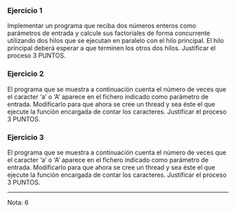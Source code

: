 ### Ejercicio 1
Implementar un programa que reciba dos números enteros como parámetros de entrada y calcule sus factoriales de forma concurrente utilizando dos hilos que se ejecutan en paralelo con el hilo principal. El hilo principal deberá esperar a que terminen los otros dos hilos. Justificar el proceso 3 PUNTOS.

### Ejercicio 2
El programa que se muestra a continuación cuenta el número de veces que el caracter ‘a’ o ‘A’ aparece en el fichero indicado como parámetro de entrada. Modificarlo para que ahora se cree un thread y sea éste el que ejecute la función encargada de contar los caracteres. Justificar el proceso 3 PUNTOS.

### Ejercicio 3
El programa que se muestra a continuación cuenta el número de veces que el caracter ‘a’ o ‘A’ aparece en el fichero indicado como parámetro de entrada. Modificarlo para que ahora se cree un thread y sea éste el que ejecute la función encargada de contar los caracteres. Justificar el proceso 3 PUNTOS.

------------------------------------------------------------------
Nota: 6

